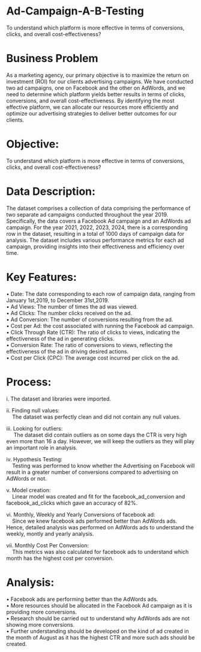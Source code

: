 # Ad-Campaign-A-B-Testing
To understand which platform is more effective in terms of conversions, clicks, and overall cost-effectiveness?

# Business Problem
As a marketing agency, our primary objective is to maximize the return on investment (ROI) for our clients advertising campaigns. We have conducted two ad campaigns, one on Facebook and the other on AdWords, and we need to determine which platform yields better results in terms of clicks, conversions, and overall cost-effectiveness. By identifying the most effective platform, we can allocate our resources more efficiently and optimize our advertising strategies to deliver better outcomes for our clients.

# Objective:
To understand which platform is more effective in terms of conversions, clicks, and overall cost-effectiveness?

# Data Description:
The dataset comprises a collection of data comprising the performance of two separate ad campaigns conducted throughout the year 2019. Specifically, the data covers a Facebook Ad campaign and an AdWords ad campaign. For the year 2021, 2022, 2023, 2024, there is a corresponding row in the dataset, resulting in a total of 1000 days of campaign data for analysis. The dataset includes various performance metrics for each ad campaign, providing insights into their effectiveness and efficiency over time.

# Key Features:
•	Date: The date corresponding to each row of campaign data, ranging from January 1st,2019, to December 31st,2019. <br>
•	Ad Views: The number of times the ad was viewed.<br>
•	Ad Clicks: The number clicks received on the ad.<br>
•	Ad Conversion: The number of conversions resulting from the ad.<br>
•	Cost per Ad: the cost associated with running the Facebook ad campaign.<br>
•	Click Through Rate (CTR): The ratio of clicks to views, indicating the effectiveness of the ad in generating clicks.<br>
•	Conversion Rate: The ratio of conversions to views, reflecting the effectiveness of the ad in driving desired actions.<br>
•	Cost per Click (CPC): The average cost incurred per click on the ad.<br>

# Process:
i.	The dataset and libraries were imported.<br>

ii.	Finding null values:<br>
&nbsp;&nbsp;&nbsp;&nbsp;The dataset was perfectly clean and did not contain any null values.<br>

iii.	Looking for outliers:<br>
&nbsp;&nbsp;&nbsp;&nbsp; The dataset did contain outliers as on some days the CTR is very high even more than 16 a day. However, we will keep the outliers as they will play an important role in analysis.<br>

iv.	Hypothesis Testing:<br>
&nbsp;&nbsp;&nbsp;&nbsp;Testing was performed to know whether the Advertising on Facebook will result in a greater number of conversions compared to advertising on AdWords or not.<br>

v.	Model creation:<br>
&nbsp;&nbsp;&nbsp;&nbsp;Linear model was created and fit for the facebook_ad_conversion and facebook_ad_clicks which gave an accuracy of 82%.<br>

vi.	Monthly, Weekly and Yearly Conversions of facebook ad:<br>
&nbsp;&nbsp;&nbsp;&nbsp;Since we knew facebook ads performed better than AdWords ads. Hence, detailed analysis was performed on AdWords ads to understand the weekly, montly and yearly analysis.<br>

vii.	Monthly Cost Per Conversion:<br>
&nbsp;&nbsp;&nbsp;&nbsp;This metrics was also calculated for facebook ads to understand which month has the highest cost per conversion.<br>


# Analysis:<br>
•	Facebook ads are performing better than the AdWords ads. <br>
•	More resources should be allocated in the Facebook Ad campaign as it is providing more conversions. <br>
•	Research should be carried out to understand why AdWords ads are not showing more conversions.<br>
•	Further understanding should be developed on the kind of ad created in the month of August as it has the highest CTR and more such ads should be created.

